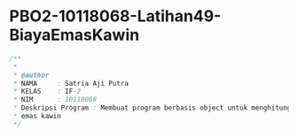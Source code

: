 # PBO2-10118068-Latihan49-BiayaEmasKawin
```java
/**
 *
 * @author
 * NAMA     : Satria Aji Putra
 * KELAS    : IF-2
 * NIM      : 10118068
 * Deskripsi Program : Membuat program berbasis object untuk menghitung harga
 * emas kawin
 */
 ```
